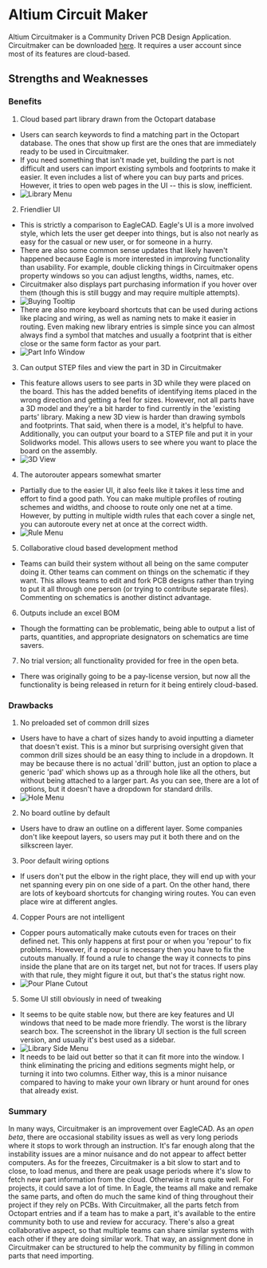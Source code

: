 # Altium Circuit Maker

Altium Circuitmaker is a Community Driven PCB Design Application. Circuitmaker can be downloaded [here](http://www.circuitmaker.com). It requires a user account since most of its features are cloud-based.

## Strengths and Weaknesses
### Benefits
1. Cloud based part library drawn from the Octopart database
  - Users can search keywords to find a matching part in the Octopart database. The ones that show up first are the ones that are immediately ready to be used in Circuitmaker.
  - If you need something that isn't made yet, building the part is not difficult and users can import existing symbols and footprints to make it easier. It even includes a list of where you can buy parts and prices. However, it tries to open web pages in the UI -- this is slow, inefficient.
  - ![Library Menu](assets/AltiumCircuitmaker-8aecd.png)
2. Friendlier UI
  - This is strictly a comparison to EagleCAD. Eagle's UI is a more involved style, which lets the user get deeper into things, but is also not nearly as easy for the casual or new user, or for someone in a hurry.
  - There are also some common sense updates that likely haven't happened because Eagle is more interested in improving functionality than usability. For example, double clicking things in Circuitmaker opens property windows so you can adjust lengths, widths, names, etc.
  - Circuitmaker also displays part purchasing information if you hover over them (though this is still buggy and may require multiple attempts).
  - ![Buying Tooltip](assets/AltiumCircuitmaker-3f756.png)
  - There are also more keyboard shortcuts that can be used during actions like placing and wiring, as well as naming nets to make it easier in routing. Even making new library entries is simple since you can almost always find a symbol that matches and usually a footprint that is either close or the same form factor as your part.
  - ![Part Info Window](assets/AltiumCircuitmaker-78555.png)
3. Can output STEP files and view the part in 3D in Circuitmaker
  - This feature allows users to see parts in 3D while they were placed on the board. This has the added benefits of identifying items placed in the wrong direction and getting a feel for sizes. However, not all parts have a 3D model and they're a bit harder to find currently in the 'existing parts' library. Making a new 3D view is harder than drawing symbols and footprints. That said, when there is a model, it's helpful to have. Additionally, you can output your board to a STEP file and put it in your Solidworks model. This allows users to see where you want to place the board on the assembly.
  - ![3D View](assets/AltiumCircuitmaker-fcf01.png)
4. The autorouter appears somewhat smarter
  - Partially due to the easier UI, it also feels like it takes it less time and effort to find a good path. You can make multiple profiles of routing schemes and widths, and choose to route only one net at a time. However, by putting in multiple width rules that each cover a single net, you can autoroute every net at once at the correct width.
  - ![Rule Menu](assets/AltiumCircuitmaker-4b425.png)
5. Collaborative cloud based development method
 - Teams can build their system without all being on the same computer doing it. Other teams can comment on things on the schematic if they want. This allows teams to edit and fork PCB designs rather than trying to put it all through one person (or trying to contribute separate files). Commenting on schematics is another distinct advantage.
6. Outputs include an excel BOM
  - Though the formatting can be problematic, being able to output a list of parts, quantities, and appropriate designators on schematics are time savers.
7. No trial version; all functionality provided for free in the open beta.
  - There was originally going to be a pay-license version, but now all the functionality is being released in return for it being entirely cloud-based.

### Drawbacks
1. No preloaded set of common drill sizes
  - Users have to have a chart of sizes handy to avoid inputting a diameter that doesn't exist. This is a minor but surprising oversight given that common drill sizes should be an easy thing to include in a dropdown. It may be because there is no actual 'drill' button, just an option to place a generic 'pad' which shows up as a through hole like all the others, but without being attached to a larger part. As you can see, there are a lot of options, but it doesn't have a dropdown for standard drills.
  - ![Hole Menu](assets/AltiumCircuitmaker-f5782.png)
2. No board outline by default
  - Users have to draw an outline on a different layer. Some companies don't like keepout layers, so users may put it both there and on the silkscreen layer.
3. Poor default wiring options
  - If users don't put the elbow in the right place, they will end up with your net spanning every pin on one side of a part. On the other hand, there are lots of keyboard shortcuts for changing wiring routes. You can even place wire at different angles.
4. Copper Pours are not intelligent
  - Copper pours automatically make cutouts even for traces on their defined net. This only happens at first pour or when you 'repour' to fix problems. However, if a repour is necessary then you have to fix the cutouts manually. If found a rule to change the way it connects to pins inside the plane that are on its target net, but not for traces. If users play with that rule, they might figure it out, but that's the status right now.
  - ![Pour Plane Cutout](assets/AltiumCircuitmaker-e83b9.png)
5. Some UI still obviously in need of tweaking
  - It seems to be quite stable now, but there are key features and UI windows that need to be made more friendly. The worst is the library search box. The screenshot in the library UI section is the full screen version, and usually it's best used as a sidebar.
  - ![Library Side Menu](assets/AltiumCircuitmaker-1caa4.png)
  - It needs to be laid out better so that it can fit more into the window. I think eliminating the pricing and editions segments might help, or turning it into two columns. Either way, this is a minor nuisance compared to having to make your own library or hunt around for ones that already exist.

### Summary
In many ways, Circuitmaker is an improvement over EagleCAD. As an *open beta*, there are occasional stability issues as well as very long periods where it stops to work through an instruction. It's far enough along that the instability issues are a minor nuisance and do not appear to affect better computers. As for the freezes, Circuitmaker is a bit slow to start and to close, to load menus, and there are peak usage periods where it's slow to fetch new part information from the cloud. Otherwise it runs quite well. For projects, it could save a lot of time. In Eagle, the teams all make and remake the same parts, and often do much the same kind of thing throughout their project if they rely on PCBs. With Circuitmaker, all the parts fetch from Octopart entries and if a team has to make a part, it's available to the entire community both to use and review for accuracy. There's also a great collaborative aspect, so that multiple teams can share similar systems with each other if they are doing similar work. That way, an assignment done in Circuitmaker can be structured to help the community by filling in common parts that need importing.

